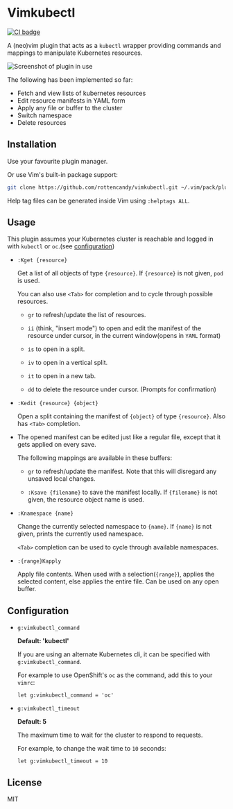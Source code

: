 Vimkubectl
==========
[![CI badge](https://github.com/rottencandy/vimkubectl/actions/workflows/vint.yml/badge.svg)](https://github.com/rottencandy/vimkubectl/actions/workflows/vint.yml)

A (neo)vim plugin that acts as a `kubectl` wrapper providing commands and mappings to manipulate Kubernetes resources.

![Screenshot of plugin in use](https://i.imgur.com/PwDD7pS.png)

The following has been implemented so far:
- Fetch and view lists of kubernetes resources
- Edit resource manifests in YAML form
- Apply any file or buffer to the cluster
- Switch namespace
- Delete resources

Installation
------------

Use your favourite plugin manager.

Or use Vim's built-in package support:
```sh
git clone https://github.com/rottencandy/vimkubectl.git ~/.vim/pack/plugins/start/vimkubectl
```

Help tag files can be generated inside Vim using `:helptags ALL`.

Usage
-----

This plugin assumes your Kubernetes cluster is reachable and logged in with `kubectl` or `oc`.(see [configuration](#configuration))

- `:Kget {resource}`

  Get a list of all objects of type `{resource}`. If `{resource}` is not given, `pod` is used.

  You can also use `<Tab>` for completion and to cycle through possible resources.

  - `gr` to refresh/update the list of resources.

  - `ii` (think, "insert mode") to open and edit the manifest of the resource under cursor, in the current window(opens in `YAML` format)

  - `is` to open in a split.

  - `iv` to open in a vertical split.

  - `it` to open in a new tab.

  - `dd` to delete the resource under cursor. (Prompts for confirmation)

- `:Kedit {resource} {object}`

  Open a split containing the manifest of `{object}` of type `{resource}`. Also has `<Tab>` completion.

- The opened manifest can be edited just like a regular file, except that it gets applied on every save.

  The following mappings are available in these buffers:

  - `gr` to refresh/update the manifest. Note that this will disregard any unsaved local changes.

  - `:Ksave {filename}` to save the manifest locally. If `{filename}` is not given, the resource object name is used.

- `:Knamespace {name}`

  Change the currently selected namespace to `{name}`. If `{name}` is not given, prints the currently used namespace.

  `<Tab>` completion can be used to cycle through available namespaces.

- `:{range}Kapply`

  Apply file contents. When used with a selection(`{range}`), applies the selected content, else applies the entire file.
  Can be used on any open buffer.

Configuration
-------------

- `g:vimkubectl_command`

  **Default: 'kubectl'**

  If you are using an alternate Kubernetes cli, it can be specified with `g:vimkubectl_command`.

  For example to use OpenShift's `oc` as the command, add this to your `vimrc`:
  ```
  let g:vimkubectl_command = 'oc'
  ```

- `g:vimkubectl_timeout`

  **Default: 5**

  The maximum time to wait for the cluster to respond to requests.

  For example, to change the wait time to `10` seconds:
  ```
  let g:vimkubectl_timeout = 10
  ```

License
-------

MIT
